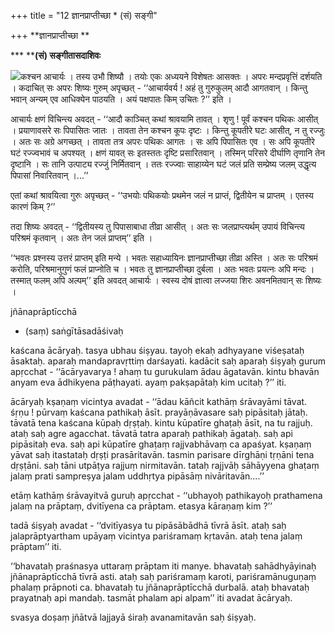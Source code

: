 +++
title = "12 ज्ञानप्राप्तीच्छा * (सं) सङ्गी"

+++
**ज्ञानप्राप्तीच्छा **

**\* ****(सं) सङ्गीतासदाशिवः**

![](magazine_images/img-1677593814Bal1.jpg)कश्चन आचार्यः । तस्य उभौ शिष्यौ । तयोः एकः अध्ययने विशेषतः आसक्तः । अपरः मन्दप्रवृत्तिं दर्शयति । कदाचित् सः अपरः शिष्यः गुरुम् अपृच्छत् - ‘‘आचार्यवर्य ! अहं तु गुरुकुलम् आदौ आगतवान् । किन्तु भवान् अन्यम् एव आधिक्येन पाठयति । अयं पक्षपातः किम् उचितः ?’’ इति ।

आचार्यः क्षणं विचिन्त्य अवदत् - ‘‘आदौ काञ्चित् कथां श्रावयामि तावत् । शृणु ! पूर्वं कश्चन पथिकः आसीत् । प्रयाणावसरे सः पिपासितः जातः । तावता तेन कश्चन कूपः दृष्टः । किन्तु कूपतीरे घटः आसीत्, न तु रज्जुः । अतः सः अग्रे अगच्छत् । तावता तत्र अपरः पथिकः आगतः । सः अपि पिपासितः एव । सः अपि कूपतीरे घटं रज्ज्वभावं च अपश्यत् । क्षणं यावत् सः इतस्ततः दृष्टि प्रसारितवान् । तस्मिन् परिसरे दीर्घाणि तृणानि तेन दृष्टानि । सः तानि उत्पाट्य रज्जुं निर्मितवान् । ततः रज्ज्वाः साहाय्येन घटं जलं प्रति सम्प्रेष्य जलम् उद्धृत्य पिपासां निवारितवान् ।...’’

एतां कथां श्रावयित्वा गुरुः अपृच्छत् - ‘‘उभयोः पथिकयोः प्रथमेन जलं न प्राप्तं, द्वितीयेन च प्राप्तम् । एतस्य कारणं किम् ?’’

तदा शिष्यः अवदत् - ‘‘द्वितीयस्य तु पिपासाबाधा तीव्रा आसीत् । अतः सः जलप्राप्त्यर्थम् उपायं विचिन्त्य परिश्रमं कृतवान् । अतः तेन जलं प्राप्तम्’’ इति ।

‘‘भवतः प्रश्नस्य उत्तरं प्राप्तम् इति मन्ये । भवतः सहाध्यायिनः ज्ञानप्राप्तीच्छा तीव्रा अस्ति । अतः सः परिश्रमं करोति, परिश्रमानुगुणं फलं प्राप्नोति च । भवतः तु ज्ञानप्राप्तीच्छा दुर्बला । अतः भवतः प्रयत्नः अपि मन्दः । तस्मात् फलम् अपि अल्पम्’’ इति अवदत् आचार्यः । स्वस्य दोषं ज्ञात्वा लज्जया शिरः अवनमितवान् सः शिष्यः ।

jñānaprāptīcchā

- (saṃ) saṅgītāsadāśivaḥ

kaścana ācāryaḥ. tasya ubhau śiṣyau. tayoḥ ekaḥ adhyayane viśeṣataḥ āsaktaḥ. aparaḥ mandapravṛttiṃ darśayati. kadācit saḥ aparaḥ śiṣyaḥ gurum apṛcchat - ‘‘ācāryavarya ! ahaṃ tu gurukulam ādau āgatavān. kintu bhavān anyam eva ādhikyena pāṭhayati. ayaṃ pakṣapātaḥ kim ucitaḥ ?’’ iti.

ācāryaḥ kṣaṇaṃ vicintya avadat - ‘‘ādau kāñcit kathāṃ śrāvayāmi tāvat. śṛṇu ! pūrvaṃ kaścana pathikaḥ āsīt. prayāṇāvasare saḥ pipāsitaḥ jātaḥ. tāvatā tena kaścana kūpaḥ dṛṣṭaḥ. kintu kūpatīre ghaṭaḥ āsīt, na tu
rajjuḥ. ataḥ saḥ agre agacchat. tāvatā tatra aparaḥ pathikaḥ āgataḥ. saḥ api pipāsitaḥ eva. saḥ api kūpatīre ghaṭaṃ rajjvabhāvaṃ ca apaśyat. kṣaṇaṃ yāvat saḥ itastataḥ dṛṣṭi prasāritavān. tasmin parisare dīrghāṇi tṛṇāni tena dṛṣṭāni. saḥ tāni utpāṭya rajjuṃ nirmitavān. tataḥ rajjvāḥ sāhāyyena ghaṭaṃ jalaṃ prati sampreṣya jalam uddhṛtya pipāsāṃ nivāritavān....’’

etāṃ kathāṃ śrāvayitvā guruḥ apṛcchat - ‘‘ubhayoḥ pathikayoḥ prathamena jalaṃ na prāptaṃ, dvitīyena ca prāptam. etasya kāraṇaṃ kim ?’’

tadā śiṣyaḥ avadat - ‘‘dvitīyasya tu pipāsābādhā tīvrā āsīt. ataḥ saḥ jalaprāptyartham upāyaṃ vicintya pariśramaṃ kṛtavān. ataḥ tena jalaṃ prāptam’’ iti.

‘‘bhavataḥ praśnasya uttaraṃ prāptam iti manye. bhavataḥ sahādhyāyinaḥ jñānaprāptīcchā tīvrā asti. ataḥ saḥ pariśramaṃ karoti, pariśramānuguṇaṃ phalaṃ prāpnoti ca. bhavataḥ tu jñānaprāptīcchā durbalā. ataḥ bhavataḥ prayatnaḥ api mandaḥ. tasmāt phalam api alpam’’ iti avadat ācāryaḥ.

svasya doṣaṃ jñātvā lajjayā śiraḥ avanamitavān saḥ śiṣyaḥ.
